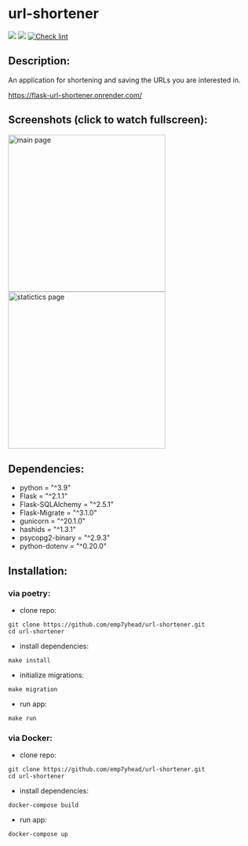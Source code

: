 # url-shortener
<a href="https://codeclimate.com/github/emp7yhead/url-shortener/maintainability"><img src="https://api.codeclimate.com/v1/badges/10815e33b70070f3ca07/maintainability" /></a>
<a href="https://codeclimate.com/github/emp7yhead/url-shortener/test_coverage"><img src="https://api.codeclimate.com/v1/badges/10815e33b70070f3ca07/test_coverage" /></a>
[![Check lint](https://github.com/emp7yhead/url-shortener/actions/workflows/check-lint.yml/badge.svg)](https://github.com/emp7yhead/url-shortener/actions/workflows/check-lint.yml)
## Description:
An application for shortening and saving the URLs you are interested in.

https://flask-url-shortener.onrender.com/

## Screenshots (click to watch fullscreen):
<a href="https://i.imgur.com/kGbdnOl.png"><img  src="https://i.imgur.com/npUisy2.png" alt="main page" width="320"></a>
<a href="https://i.imgur.com/gpy3opM.png"><img  src="https://i.imgur.com/G0e9L2m.png" alt="statictics page" width="320"></a>

## Dependencies:

- python = "^3.9"
- Flask = "^2.1.1"
- Flask-SQLAlchemy = "^2.5.1"
- Flask-Migrate = "^3.1.0"
- gunicorn = "^20.1.0"
- hashids = "^1.3.1"
- psycopg2-binary = "^2.9.3"
- python-dotenv = "^0.20.0"

## Installation:
### via poetry:
- clone repo:
```
git clone https://github.com/emp7yhead/url-shortener.git
cd url-shortener
```
- install dependencies:
```
make install
```
- initialize migrations:
```
make migration
```
- run app:
```
make run
```

### via Docker:
- clone repo:
```
git clone https://github.com/emp7yhead/url-shortener.git
cd url-shortener
```
- install dependencies:
```
docker-compose build
```
- run app:
```
docker-compose up
```
